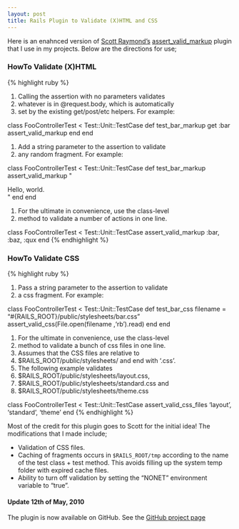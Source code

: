 ```yaml
--- 
layout: post
title: Rails Plugin to Validate (X)HTML and CSS
---
```

Here is an enahnced version of [Scott Raymond’s](http://scottraymond.net) [assert\_valid\_markup](http://redgreenblu.com/svn/projects/assert_valid_markup/)
plugin that I use in my projects. Below are the directions for use;

### HowTo Validate (X)HTML

{% highlight ruby %}

1.  Calling the assertion with no parameters validates
2.  whatever is in @request.body, which is automatically
3.  set by the existing get/post/etc helpers. For example:

class FooControllerTest &lt; Test::Unit::TestCase
def test\_bar\_markup
get :bar
assert\_valid\_markup
end
end

1.  Add a string parameter to the assertion to validate
2.  any random fragment. For example:

class FooControllerTest &lt; Test::Unit::TestCase
def test\_bar\_markup
assert\_valid\_markup "

<div>
Hello, world.

</div>
"
end
end

1.  For the ultimate in convenience, use the class-level
2.  method to validate a number of actions in one line.

class FooControllerTest &lt; Test::Unit::TestCase
assert\_valid\_markup :bar, :baz, :qux
end
{% endhighlight %}

### HowTo Validate CSS

{% highlight ruby %}

1.  Pass a string parameter to the assertion to validate
2.  a css fragment. For example:

class FooControllerTest &lt; Test::Unit::TestCase
def test\_bar\_css
filename = “\#{RAILS\_ROOT}/public/stylesheets/bar.css”
assert\_valid\_css(File.open(filename ,‘rb’).read)
end
end

1.  For the ultimate in convenience, use the class-level
2.  method to validate a bunch of css files in one line.
3.  Assumes that the CSS files are relative to
4.  $RAILS\_ROOT/public/stylesheets/ and end with ‘.css’.
5.  The following example validates
6.  $RAILS\_ROOT/public/stylesheets/layout.css,
7.  $RAILS\_ROOT/public/stylesheets/standard.css and
8.  $RAILS\_ROOT/public/stylesheets/theme.css

class FooControllerTest &lt; Test::Unit::TestCase
assert\_valid\_css\_files ‘layout’, ‘standard’, ‘theme’
end
{% endhighlight %}

Most of the credit for this plugin goes to Scott for the initial idea! The modifications that I made include;

-   Validation of CSS files.
-   Caching of fragments occurs in `$RAILS_ROOT/tmp` according to the name of the test class + test method. This avoids filling up the system temp folder with expired cache files.
-   Ability to turn off validation by setting the “NONET” environment variable to “true”.

#### Update 12th of May, 2010

The plugin is now available on GitHub. See the [GitHub project page](http://github.com/realityforge/rails-assert-valid-asset)
